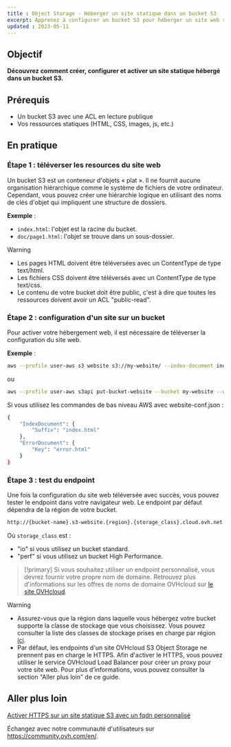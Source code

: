 ```yaml
---
title : Object Storage - Héberger un site statique dans un bucket S3
excerpt: Apprenez à configurer un bucket S3 pour héberger un site web statique
updated : 2023-05-11
---
```


## Objectif

**Découvrez comment créer, configurer et activer un site statique hébergé dans un bucket S3.**

## Prérequis

- Un bucket S3 avec une ACL en lecture publique
- Vos ressources statiques (HTML, CSS, images, js, etc.)

## En pratique

### Étape 1 : téléverser les resources du site web

Un bucket S3 est un conteneur d'objets « plat ». Il ne fournit aucune organisation hiérarchique comme le système de fichiers de votre ordinateur. Cependant, vous pouvez créer une hiérarchie logique en utilisant des noms de clés d'objet qui impliquent une structure de dossiers.

**Exemple** :

- `index.html`: l'objet est la racine du bucket.
- `doc/page1.html`: l'objet se trouve dans un sous-dossier.

> [!warning]
>
> - Les pages HTML doivent être téléversées avec un ContentType de type text/html.
> - Les fichiers CSS doivent être téléversés avec un ContentType de type text/css.
> - Le contenu de votre bucket doit être public, c'est à dire que toutes les ressources doivent avoir un ACL "public-read".

### Étape 2 : configuration d'un site sur un bucket

Pour activer votre hébergement web, il est nécessaire de téléverser la configuration du site web.

**Exemple** :

```sh
aws --profile user-aws s3 website s3://my-website/ --index-document index.html --error-document error.html
```

ou

```sh
aws --profile user-aws s3api put-bucket-website --bucket my-website --website-configuration file://website-conf.json
```

Si vous utilisez les commandes de bas niveau AWS avec website-conf.json :

```sh
{
    "IndexDocument": {
        "Suffix": "index.html"
    },
    "ErrorDocument": {
        "Key": "error.html"
    }
}
```

### Étape 3 : test du endpoint

Une fois la configuration du site web téléversée avec succès, vous pouvez tester le endpoint dans votre navigateur web.
Le endpoint par défaut dépendra de la région de votre bucket.

```sh
http://{bucket-name}.s3-website.{region}.{storage_class}.cloud.ovh.net
```

Où `storage_class` est :

- "io" si vous utilisez un bucket standard.
- "perf" si vous utilisez un bucket High Performance.

> [!primary]
> Si vous souhaitez utiliser un endpoint personnalisé, vous devrez fournir votre propre nom de domaine.
> Retrouvez plus d'informations sur les offres de noms de domaine OVHcloud sur [le site OVHcloud](https://www.ovhcloud.com/en-gb/domains/).

> [!warning]
> - Assurez-vous que la région dans laquelle vous hébergez votre bucket supporte la classe de stockage que vous choisissez. Vous pouvez consulter la liste des classes de stockage prises en charge par région [ici](/pages/cloud/storage/object_storage/s3_location).
> - Par défaut, les endpoints d'un site OVHcloud S3 Object Storage ne prennent pas en charge le HTTPS. Afin d'activer le HTTPS, vous pouvez utiliser le service OVHcloud Load Balancer pour créer un proxy pour votre site web. Pour plus d’informations, vous pouvez consulter la section "Aller plus loin" de ce guide.


## Aller plus loin

[Activer HTTPS sur un site statique S3 avec un fqdn personnalisé](/pages/cloud/storage/object_storage/s3_website_https)

Échangez avec notre communauté d'utilisateurs sur <https://community.ovh.com/en/>.
